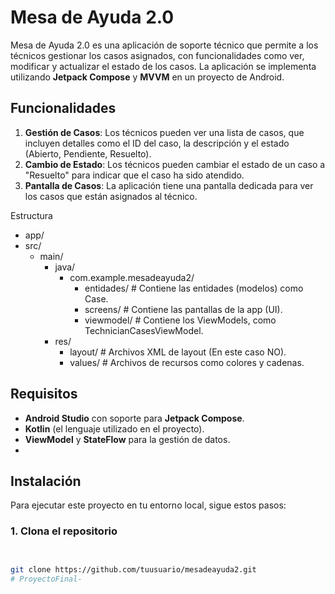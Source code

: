 # Mesa de Ayuda 2.0

Mesa de Ayuda 2.0 es una aplicación de soporte técnico que permite a los técnicos gestionar los casos asignados, con funcionalidades como ver, modificar y actualizar el estado de los casos. La aplicación se implementa utilizando **Jetpack Compose** y **MVVM** en un proyecto de Android.

## Funcionalidades

1. **Gestión de Casos**: Los técnicos pueden ver una lista de casos, que incluyen detalles como el ID del caso, la descripción y el estado (Abierto, Pendiente, Resuelto).
2. **Cambio de Estado**: Los técnicos pueden cambiar el estado de un caso a "Resuelto" para indicar que el caso ha sido atendido.
3. **Pantalla de Casos**: La aplicación tiene una pantalla dedicada para ver los casos que están asignados al técnico.

Estructura 
 - app/
  - src/
    - main/
      - java/
        - com.example.mesadeayuda2/
          - entidades/          # Contiene las entidades (modelos) como Case.
          - screens/            # Contiene las pantallas de la app (UI).
          - viewmodel/          # Contiene los ViewModels, como TechnicianCasesViewModel.
      - res/
        - layout/              # Archivos XML de layout (En este caso NO).
        - values/              # Archivos de recursos como colores y cadenas.


## Requisitos

- **Android Studio** con soporte para **Jetpack Compose**.
- **Kotlin** (el lenguaje utilizado en el proyecto).
- **ViewModel** y **StateFlow** para la gestión de datos.
- 

## Instalación

Para ejecutar este proyecto en tu entorno local, sigue estos pasos:

### 1. Clona el repositorio

```bash


git clone https://github.com/tuusuario/mesadeayuda2.git
#   P r o y e c t o F i n a l -  
 